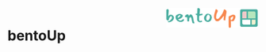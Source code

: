 <a href="#">
  <img 
    src="https://github.com/tiffythinhdang/bentoUp/blob/master/assets/title_logo.png"
    alt="logo" 
    align="right" height="40"
  />
</a>

bentoUp
======================

